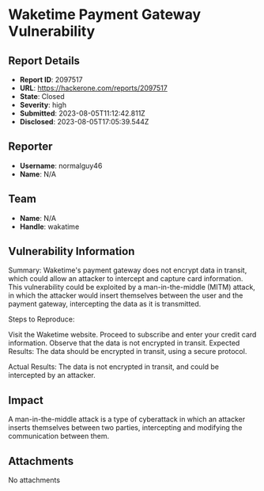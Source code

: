 # Waketime Payment Gateway Vulnerability

## Report Details
- **Report ID**: 2097517
- **URL**: https://hackerone.com/reports/2097517
- **State**: Closed
- **Severity**: high
- **Submitted**: 2023-08-05T11:12:42.811Z
- **Disclosed**: 2023-08-05T17:05:39.544Z

## Reporter
- **Username**: normalguy46
- **Name**: N/A

## Team
- **Name**: N/A
- **Handle**: wakatime

## Vulnerability Information
Summary: Waketime's payment gateway does not encrypt data in transit, which could allow an attacker to intercept and capture card information. This vulnerability could be exploited by a man-in-the-middle (MITM) attack, in which the attacker would insert themselves between the user and the payment gateway, intercepting the data as it is transmitted.

Steps to Reproduce:

Visit the Waketime website.
Proceed to subscribe and enter your credit card information.
Observe that the data is not encrypted in transit.
Expected Results: The data should be encrypted in transit, using a secure protocol.

Actual Results: The data is not encrypted in transit, and could be intercepted by an attacker.

## Impact

A man-in-the-middle attack is a type of cyberattack in which an attacker inserts themselves between two parties, intercepting and modifying the communication between them.

## Attachments
No attachments

